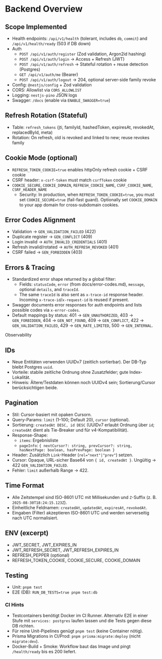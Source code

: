 # Backend Overview

## Scope Implemented

- Health endpoints: `/api/v1/health` (tolerant, includes `db`, `commit`) and `/api/v1/health/ready` (503 if DB down)
- Auth
  - `POST /api/v1/auth/register` (Zod validation, Argon2id hashing)
  - `POST /api/v1/auth/login` → Access + Refresh (JWT)
  - `POST /api/v1/auth/refresh` → Stateful rotation + reuse detection (Postgres)
  - `GET /api/v1/auth/me` (Bearer)
  - `POST /api/v1/auth/logout` → 204, optional server-side family revoke
- Config: `@nestjs/config` + Zod validation
- CORS: Allowlist via `CORS_ALLOWLIST`
- Logging: `nestjs-pino` JSON logs
- Swagger: `/docs` (enable via `ENABLE_SWAGGER=true`)

## Refresh Rotation (Stateful)

- Table: `refresh_tokens` (jti, familyId, hashedToken, expiresAt, revokedAt, replacedById, meta)
- Rotation: On refresh, old is revoked and linked to new; reuse revokes family

## Cookie Mode (optional)

- `REFRESH_TOKEN_COOKIE=true` enables httpOnly refresh cookie + CSRF cookie
- CSRF header: `x-csrf-token` must match `csrfToken` cookie
- `COOKIE_SECURE`, `COOKIE_DOMAIN`, `REFRESH_COOKIE_NAME`, `CSRF_COOKIE_NAME`, `CSRF_HEADER_NAME`
  - Security: In production, when `REFRESH_TOKEN_COOKIE=true`, you must set `COOKIE_SECURE=true` (fail-fast guard). Optionally set `COOKIE_DOMAIN` to your app domain for cross-subdomain cookies.

## Error Codes Alignment

- Validation → `GEN_VALIDATION_FAILED` (422)
- Duplicate register → `GEN_CONFLICT` (409)
- Login invalid → `AUTH_INVALID_CREDENTIALS` (401)
- Refresh invalid/rotated → `AUTH_REFRESH_REVOKED` (401)
- CSRF failed → `GEN_FORBIDDEN` (403)

## Errors & Tracing

- Standardized error shape returned by a global filter:
  - Fields: `statusCode`, `error` (from docs/error-codes.md), `message`, optional `details`, and `traceId`.
  - The same `traceId` is also sent as `x-trace-id` response header. Incoming `x-trace-id`/`x-request-id` is reused if present.
- Swagger documents error responses for auth endpoints and lists possible codes via `x-error-codes`.
- Default mappings by status: 401 → `GEN_UNAUTHORIZED`, 403 → `GEN_FORBIDDEN`, 404 → `GEN_NOT_FOUND`, 409 → `GEN_CONFLICT`, 422 → `GEN_VALIDATION_FAILED`, 429 → `GEN_RATE_LIMITED`, 500 → `GEN_INTERNAL`.

Observability

## IDs

- Neue Entitäten verwenden UUIDv7 (zeitlich sortierbar). Der DB-Typ bleibt Postgres `uuid`.
- Vorteile: stabile zeitliche Ordnung ohne Zusatzfelder; gute Index-Lokalität.
- Hinweis: Ältere/Testdaten können noch UUIDv4 sein; Sortierung/Cursor berücksichtigen beide.

## Pagination

- Stil: Cursor-basiert mit opaken Cursorn.
- Query-Params: `limit` (1–100; Default 20), `cursor` (optional).
- Sortierung: `createdAt DESC, id DESC` (UUIDv7 erlaubt Ordnung über `id`; `createdAt` dient als Tie-Breaker und für v4-Kompatibilität).
- Response-Shape:
  - `items`: Ergebnisliste
  - `pageInfo`: `{ nextCursor?: string, prevCursor?: string, hasNextPage: boolean, hasPrevPage: boolean }`
- Header: Zusätzlich `Link`-Header (`rel="next"|"prev"`) setzen.
- Cursor: Opaque, URL-sicher Base64 von `{ id, createdAt }`. Ungültig → 422 `GEN_VALIDATION_FAILED`.
- Fehler: `limit` außerhalb Range → 422.

## Time Format

- Alle Zeitstempel sind ISO-8601 UTC mit Millisekunden und `Z`-Suffix (z. B. `2025-08-30T18:24:15.123Z`).
- Einheitliche Feldnamen: `createdAt`, `updatedAt`, `expiresAt`, `revokedAt`.
- Eingaben (Filter) akzeptieren ISO-8601 UTC und werden serverseitig nach UTC normalisiert.

## ENV (excerpt)

- JWT_SECRET, JWT_EXPIRES_IN
- JWT_REFRESH_SECRET, JWT_REFRESH_EXPIRES_IN
- REFRESH_PEPPER (optional)
- REFRESH_TOKEN_COOKIE, COOKIE_SECURE, COOKIE_DOMAIN

## Testing

- Unit: `pnpm test`
- E2E (DB): `RUN_DB_TESTS=true pnpm test:db`

### CI Hints

- Testcontainers benötigt Docker im CI Runner. Alternativ E2E in einer Stufe mit `services: postgres` laufen lassen und die Tests gegen diese DB richten.
- Für reine Unit-Pipelines genügt `pnpm test` (keine Container nötig).
- Prisma Migrations in CI/Prod: `pnpm prisma:migrate:deploy` (nicht `migrate:dev`).
- Docker-Build + Smoke: Workflow baut das Image und pingt `/health/ready` bis es 200 liefert.
